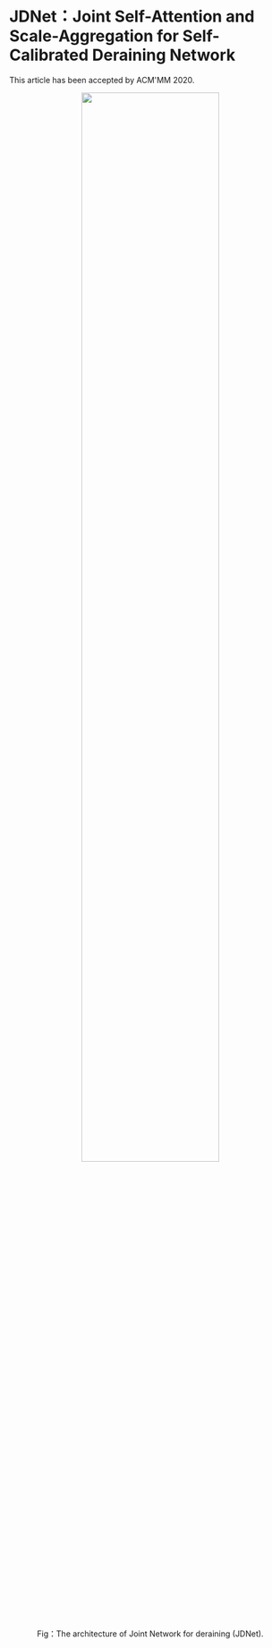 # JDNet：Joint Self-Attention and Scale-Aggregation for Self-Calibrated Deraining Network

This article has been accepted by ACM'MM 2020.

<div align=center>
<img src="https://github.com/Ohraincu/JDNet/blob/master/fig/overall.png" width="70%" height="70%">

Fig：The architecture of Joint Network for deraining (JDNet).
</div>
